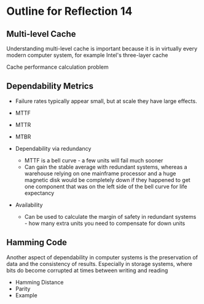 # Outline for Reflection 14

## Multi-level Cache

Understanding multi-level cache is important because it is in virtually every modern computer system, for example Intel's three-layer cache

Cache performance calculation problem

## Dependability Metrics

- Failure rates typically appear small, but at scale they have large effects.

- MTTF
- MTTR
- MTBR
- Dependability via redundancy
  - MTTF is a bell curve - a few units will fail much sooner
  - Can gain the stable average with redundant systems, whereas a warehouse relying on one mainframe processor and a huge magnetic disk would be completely down if they happened to get one component that was on the left side of the bell curve for life expectancy
- Availability
  - Can be used to calculate the margin of safety in redundant systems - how many extra units you need to compensate for down units

## Hamming Code

Another aspect of dependability in computer systems is the preservation of data and the consistency of results. Especially in storage systems, where bits do become corrupted at times between writing and reading

- Hamming Distance
- Parity
- Example

